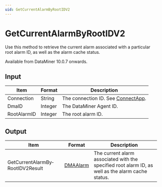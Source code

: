```yaml
---
uid: GetCurrentAlarmByRootIDV2
---
```


# GetCurrentAlarmByRootIDV2

Use this method to retrieve the current alarm associated with a particular root alarm ID, as well as the alarm cache status.

Available from DataMiner 10.0.7 onwards.

## Input

| Item        | Format  | Description                                          |
|-------------|---------|------------------------------------------------------|
| Connection  | String  | The connection ID. See [ConnectApp](xref:ConnectApp). |
| DmaID       | Integer | The DataMiner Agent ID.                              |
| RootAlarmID | Integer | The root alarm ID.                                   |

## Output

| Item | Format | Description |
|--|--|--|
| GetCurrentAlarmBy­RootIDV2Result | [DMAAlarm](xref:DMAAlarm) | The current alarm associated with the specified root alarm ID, as well as the alarm cache status. |

